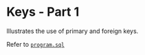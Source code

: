 # Keys - Part 1

Illustrates the use of primary and foreign keys.

Refer to [`program.sql`](program.sql)
